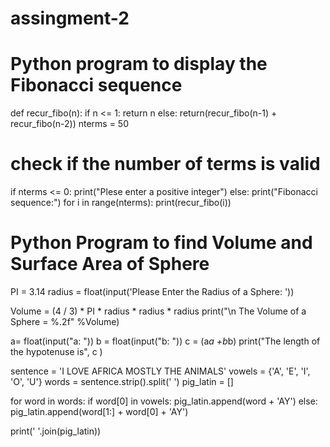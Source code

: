# assingment-2
# Python program to display the Fibonacci sequence
def recur_fibo(n):
   if n <= 1:
       return n
   else:
       return(recur_fibo(n-1) + recur_fibo(n-2))
nterms = 50
# check if the number of terms is valid
if nterms <= 0:
   print("Plese enter a positive integer")
else:
   print("Fibonacci sequence:")
   for i in range(nterms):
       print(recur_fibo(i))
       
# Python Program to find Volume and Surface Area of Sphere

PI = 3.14
radius = float(input('Please Enter the Radius of a Sphere: '))

Volume = (4 / 3) * PI * radius * radius * radius
print("\n The Volume of a Sphere = %.2f" %Volume)



a= float(input("a: "))
b = float(input("b: "))
c = (a*a +b*b)
print("The length of the hypotenuse is", c )

sentence = 'I LOVE AFRICA MOSTLY THE ANIMALS'
vowels = {'A', 'E', 'I', 'O', 'U'}
words = sentence.strip().split(' ')
pig_latin = []
 
for word in words:
    if word[0] in vowels:
        pig_latin.append(word + 'AY')
    else:
        pig_latin.append(word[1:] + word[0] + 'AY')
 
print(' '.join(pig_latin))
